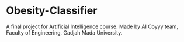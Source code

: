 # Obesity-Classifier
A final project for Artificial Intelligence course. Made by AI Coyyy team, Faculty of Engineering, Gadjah Mada University.
